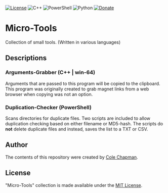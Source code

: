 [![License](https://img.shields.io/badge/license-MIT-green.svg)](https://choosealicense.com/licenses/mit/)
![C++](https://img.shields.io/badge/C++-C++20-blue.svg)
![PowerShell](https://img.shields.io/badge/powershell-7-blue.svg)
![Python](https://img.shields.io/badge/python-v3.9-blue.svg)
[![Donate](https://img.shields.io/badge/donate-PayPal-yellow.svg)](https://www.paypal.com/cgi-bin/webscr?cmd=_donations&business=XH8R7VFJQE3YQ&currency_code=USD)

# Micro-Tools
Collection of small tools. (Written in various languages)

## Descriptions
### Arguments-Grabber (C++ | win-64)
Arguments that are passed to this program will be copied to the clipboard.  This program was originally created to grab magnet links from a web browser when copying was not an option.

### Duplication-Checker (PowerShell)
Scans directories for duplicate files.  Two scripts are included to allow duplication checking based on either filename or MD5-hash.  The scripts do **not** delete duplicate files and instead, saves the list to a TXT or CSV.

## Author
The contents of this repository were created by [Cole Chapman](https://github.com/Endrem/).

## License
"Micro-Tools" collection is made available under the [MIT License](https://choosealicense.com/licenses/mit/).
